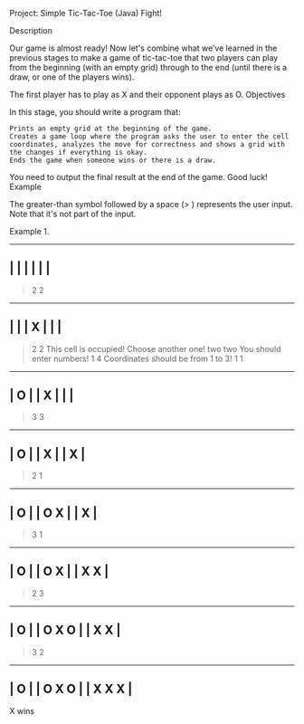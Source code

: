 Project: Simple Tic-Tac-Toe (Java)
Fight!

Description

Our game is almost ready! Now let's combine what we’ve learned in the previous stages to make a game of tic-tac-toe that two players can play from the beginning (with an empty grid) 
through to the end (until there is a draw, or one of the players wins).

The first player has to play as X and their opponent plays as O.
Objectives

In this stage, you should write a program that:

    Prints an empty grid at the beginning of the game.
    Creates a game loop where the program asks the user to enter the cell coordinates, analyzes the move for correctness and shows a grid with the changes if everything is okay.
    Ends the game when someone wins or there is a draw.

You need to output the final result at the end of the game. Good luck!
Example

The greater-than symbol followed by a space (> ) represents the user input. Note that it's not part of the input.

Example 1.

---------
|       |
|       |
|       |
---------
> 2 2
---------
|       |
|   X   |
|       |
---------
> 2 2
This cell is occupied! Choose another one!
> two two
You should enter numbers!
> 1 4
Coordinates should be from 1 to 3!
> 1 1
---------
| O     |
|   X   |
|       |
---------
> 3 3
---------
| O     |
|   X   |
|     X |
---------
> 2 1
---------
| O     |
| O X   |
|     X |
---------
> 3 1
---------
| O     |
| O X   |
| X   X |
---------
> 2 3
---------
| O     |
| O X O |
| X   X |
---------
> 3 2
---------
| O     |
| O X O |
| X X X |
---------
X wins
